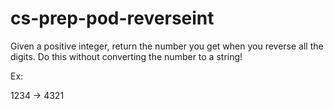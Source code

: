 # cs-prep-pod-reverseint

Given a positive integer, return the number you get when you reverse all the digits. Do this without converting the number to a string!

Ex:

1234 -> 4321
